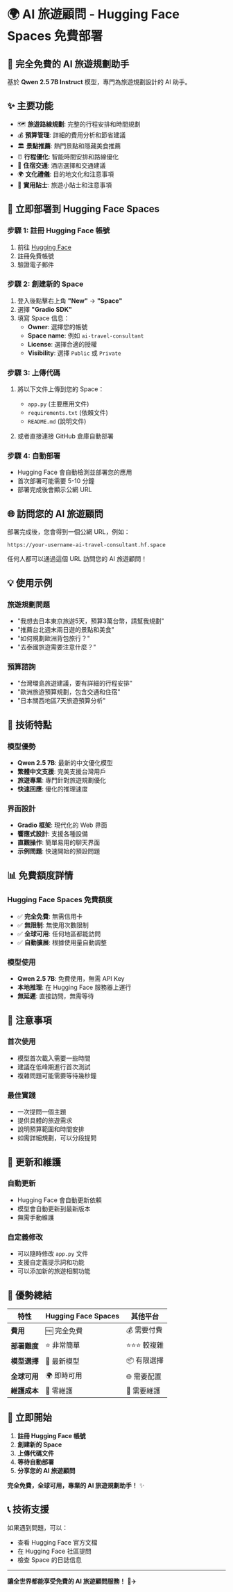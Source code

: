 # 🌍 AI 旅遊顧問 - Hugging Face Spaces 免費部署

## 🎯 **完全免費的 AI 旅遊規劃助手**

基於 **Qwen 2.5 7B Instruct** 模型，專門為旅遊規劃設計的 AI 助手。

## ✨ **主要功能**

- 🗺️ **旅遊路線規劃**: 完整的行程安排和時間規劃
- 💰 **預算管理**: 詳細的費用分析和節省建議
- 🏛️ **景點推薦**: 熱門景點和隱藏美食推薦
- ⏰ **行程優化**: 智能時間安排和路線優化
- 🏨 **住宿交通**: 酒店選擇和交通建議
- 🌍 **文化禮儀**: 目的地文化和注意事項
- 📱 **實用貼士**: 旅遊小貼士和注意事項

## 🚀 **立即部署到 Hugging Face Spaces**

### **步驟 1: 註冊 Hugging Face 帳號**
1. 前往 [Hugging Face](https://huggingface.co/join)
2. 註冊免費帳號
3. 驗證電子郵件

### **步驟 2: 創建新的 Space**
1. 登入後點擊右上角 **"New"** → **"Space"**
2. 選擇 **"Gradio SDK"**
3. 填寫 Space 信息：
   - **Owner**: 選擇您的帳號
   - **Space name**: 例如 `ai-travel-consultant`
   - **License**: 選擇合適的授權
   - **Visibility**: 選擇 `Public` 或 `Private`

### **步驟 3: 上傳代碼**
1. 將以下文件上傳到您的 Space：
   - `app.py` (主要應用文件)
   - `requirements.txt` (依賴文件)
   - `README.md` (說明文件)

2. 或者直接連接 GitHub 倉庫自動部署

### **步驟 4: 自動部署**
- Hugging Face 會自動檢測並部署您的應用
- 首次部署可能需要 5-10 分鐘
- 部署完成後會顯示公網 URL

## 🌐 **訪問您的 AI 旅遊顧問**

部署完成後，您會得到一個公網 URL，例如：
```
https://your-username-ai-travel-consultant.hf.space
```

任何人都可以通過這個 URL 訪問您的 AI 旅遊顧問！

## 💡 **使用示例**

### **旅遊規劃問題**
- "我想去日本東京旅遊5天，預算3萬台幣，請幫我規劃"
- "推薦台北週末兩日遊的景點和美食"
- "如何規劃歐洲背包旅行？"
- "去泰國旅遊需要注意什麼？"

### **預算諮詢**
- "台灣環島旅遊建議，要有詳細的行程安排"
- "歐洲旅遊預算規劃，包含交通和住宿"
- "日本關西地區7天旅遊預算分析"

## 🔧 **技術特點**

### **模型優勢**
- **Qwen 2.5 7B**: 最新的中文優化模型
- **繁體中文支援**: 完美支援台灣用戶
- **旅遊專業**: 專門針對旅遊規劃優化
- **快速回應**: 優化的推理速度

### **界面設計**
- **Gradio 框架**: 現代化的 Web 界面
- **響應式設計**: 支援各種設備
- **直觀操作**: 簡單易用的聊天界面
- **示例問題**: 快速開始的預設問題

## 📊 **免費額度詳情**

### **Hugging Face Spaces 免費額度**
- ✅ **完全免費**: 無需信用卡
- ✅ **無限制**: 無使用次數限制
- ✅ **全球可用**: 任何地區都能訪問
- ✅ **自動擴展**: 根據使用量自動調整

### **模型使用**
- **Qwen 2.5 7B**: 免費使用，無需 API Key
- **本地推理**: 在 Hugging Face 服務器上運行
- **無延遲**: 直接訪問，無需等待

## 🚨 **注意事項**

### **首次使用**
- 模型首次載入需要一些時間
- 建議在低峰期進行首次測試
- 複雜問題可能需要等待幾秒鐘

### **最佳實踐**
- 一次提問一個主題
- 提供具體的旅遊需求
- 說明預算範圍和時間安排
- 如需詳細規劃，可以分段提問

## 🔄 **更新和維護**

### **自動更新**
- Hugging Face 會自動更新依賴
- 模型會自動更新到最新版本
- 無需手動維護

### **自定義修改**
- 可以隨時修改 `app.py` 文件
- 支援自定義提示詞和功能
- 可以添加新的旅遊相關功能

## 🌟 **優勢總結**

| 特性 | Hugging Face Spaces | 其他平台 |
|------|---------------------|----------|
| **費用** | 🆓 完全免費 | 💰 需要付費 |
| **部署難度** | ⭐ 非常簡單 | ⭐⭐⭐ 較複雜 |
| **模型選擇** | 🎯 最新模型 | 📦 有限選擇 |
| **全球可用** | 🌍 即時可用 | 🌐 需要配置 |
| **維護成本** | 🚫 零維護 | 🔧 需要維護 |

## 🎉 **立即開始**

1. **註冊 Hugging Face 帳號**
2. **創建新的 Space**
3. **上傳代碼文件**
4. **等待自動部署**
5. **分享您的 AI 旅遊顧問**

**完全免費，全球可用，專業的 AI 旅遊規劃助手！** ✨

## 📞 **技術支援**

如果遇到問題，可以：
- 查看 Hugging Face 官方文檔
- 在 Hugging Face 社區提問
- 檢查 Space 的日誌信息

---

**讓全世界都能享受免費的 AI 旅遊顧問服務！** 🚀✈️
